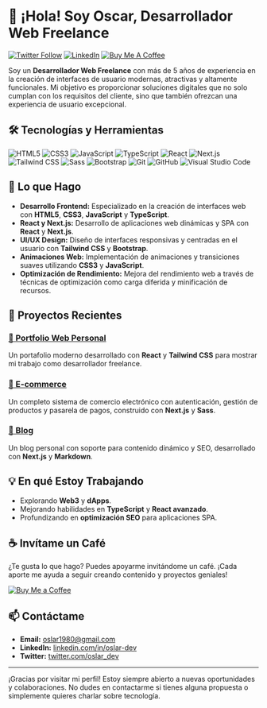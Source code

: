 # 👋 ¡Hola! Soy **Oscar**, Desarrollador Web Freelance

[![Twitter Follow](https://img.shields.io/twitter/follow/oscar_dev?style=social)](https://twitter.com/oscar_dev)
[![LinkedIn](https://img.shields.io/badge/LinkedIn-Connect-blue?style=social&logo=linkedin)](https://linkedin.com/in/oscar-dev)
[![Buy Me A Coffee](https://img.shields.io/badge/Buy%20Me%20A%20Coffee-Support-yellow?style=flat&logo=buy-me-a-coffee)](https://www.buymeacoffee.com/oscardev)

Soy un **Desarrollador Web Freelance** con más de 5 años de experiencia en la creación de interfaces de usuario modernas, atractivas y altamente funcionales. Mi objetivo es proporcionar soluciones digitales que no solo cumplan con los requisitos del cliente, sino que también ofrezcan una experiencia de usuario excepcional.

## 🛠️ **Tecnologías y Herramientas**

![HTML5](https://img.shields.io/badge/-HTML5-E34F26?style=flat-square&logo=html5&logoColor=white)
![CSS3](https://img.shields.io/badge/-CSS3-1572B6?style=flat-square&logo=css3)
![JavaScript](https://img.shields.io/badge/-JavaScript-F7DF1E?style=flat-square&logo=javascript&logoColor=black)
![TypeScript](https://img.shields.io/badge/-TypeScript-007ACC?style=flat-square&logo=typescript&logoColor=white)
![React](https://img.shields.io/badge/-React-61DAFB?style=flat-square&logo=react&logoColor=black)
![Next.js](https://img.shields.io/badge/-Next.js-000000?style=flat-square&logo=nextdotjs&logoColor=white)
![Tailwind CSS](https://img.shields.io/badge/-Tailwind%20CSS-38B2AC?style=flat-square&logo=tailwind-css&logoColor=white)
![Sass](https://img.shields.io/badge/-Sass-CC6699?style=flat-square&logo=sass&logoColor=white)
![Bootstrap](https://img.shields.io/badge/-Bootstrap-7952B3?style=flat-square&logo=bootstrap&logoColor=white)
![Git](https://img.shields.io/badge/-Git-F05032?style=flat-square&logo=git&logoColor=white)
![GitHub](https://img.shields.io/badge/-GitHub-181717?style=flat-square&logo=github)
![Visual Studio Code](https://img.shields.io/badge/-VS%20Code-007ACC?style=flat-square&logo=visual-studio-code)

## 🚀 **Lo que Hago**

- **Desarrollo Frontend:** Especializado en la creación de interfaces web con **HTML5**, **CSS3**, **JavaScript** y **TypeScript**.
- **React y Next.js:** Desarrollo de aplicaciones web dinámicas y SPA con **React** y **Next.js**.
- **UI/UX Design:** Diseño de interfaces responsivas y centradas en el usuario con **Tailwind CSS** y **Bootstrap**.
- **Animaciones Web:** Implementación de animaciones y transiciones suaves utilizando **CSS3** y **JavaScript**.
- **Optimización de Rendimiento:** Mejora del rendimiento web a través de técnicas de optimización como carga diferida y minificación de recursos.

## 🎯 **Proyectos Recientes**

### [🔗 Portfolio Web Personal](https://github.com/oscar-dev/portfolio)

Un portafolio moderno desarrollado con **React** y **Tailwind CSS** para mostrar mi trabajo como desarrollador freelance.

### [🔗 E-commerce ](https://github.com/oscar-dev/nextjs-ecommerce)

Un completo sistema de comercio electrónico con autenticación, gestión de productos y pasarela de pagos, construido con **Next.js** y **Sass**.

### [🔗 Blog ](https://github.com/oscar-dev/blog-nextjs)

Un blog personal con soporte para contenido dinámico y SEO, desarrollado con **Next.js** y **Markdown**.

## 💡 **En qué Estoy Trabajando**

- Explorando **Web3** y **dApps**.
- Mejorando habilidades en **TypeScript** y **React avanzado**.
- Profundizando en **optimización SEO** para aplicaciones SPA.

## ☕ **Invítame un Café**

¿Te gusta lo que hago? Puedes apoyarme invitándome un café. ¡Cada aporte me ayuda a seguir creando contenido y proyectos geniales!

[![Buy Me a Coffee](https://www.buymeacoffee.com/assets/img/custom_images/orange_img.png)](https://www.buymeacoffee.com/Oslar)

## 📫 **Contáctame**

- **Email:** oslar1980@gmail.com
- **LinkedIn:** [linkedin.com/in/oslar-dev](https://linkedin.com/in/oscar-dev)
- **Twitter:** [twitter.com/oslar_dev](https://twitter.com/oscar_dev)

---

¡Gracias por visitar mi perfil! Estoy siempre abierto a nuevas oportunidades y colaboraciones. No dudes en contactarme si tienes alguna propuesta o simplemente quieres charlar sobre tecnología.
